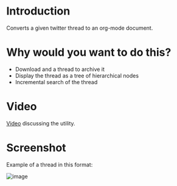 
# Introduction

Converts a given twitter thread to an org-mode document.

# Why would you want to do this?

- Download and a thread to archive it
- Display the thread as a tree of hierarchical nodes
- Incremental search of the thread

# Video

[Video](https://youtu.be/0FoLPJzcG3w) discussing the utility.

# Screenshot

Example of a thread in this format:

![image](https://user-images.githubusercontent.com/20816/166165379-c4ba0a29-c845-4b90-8d83-66f2ae1fdc59.png)
